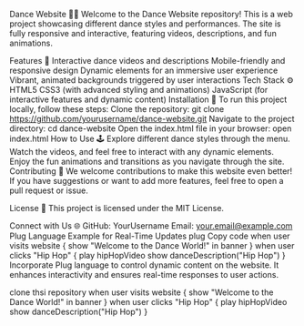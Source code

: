 
Dance Website 💃🕺
Welcome to the Dance Website repository! This is a web project showcasing different dance styles and performances. The site is fully responsive and interactive, featuring videos, descriptions, and fun animations.

Features 🎯
Interactive dance videos and descriptions
Mobile-friendly and responsive design
Dynamic elements for an immersive user experience
Vibrant, animated backgrounds triggered by user interactions
Tech Stack ⚙️
HTML5
CSS3 (with advanced styling and animations)
JavaScript (for interactive features and dynamic content)
Installation 🚀
To run this project locally, follow these steps:
Clone the repository:
git clone https://github.com/yourusername/dance-website.git
Navigate to the project directory:
cd dance-website
Open the index.html file in your browser:
open index.html
How to Use 🕹️
Explore different dance styles through the menu.
Watch the videos, and feel free to interact with any dynamic elements.
Enjoy the fun animations and transitions as you navigate through the site.
Contributing 🤝
We welcome contributions to make this website even better! If you have suggestions or want to add more features, feel free to open a pull request or issue.

License 📄
This project is licensed under the MIT License.

Connect with Us 🌐
GitHub: YourUsername
Email: your.email@example.com
Plug Language Example for Real-Time Updates
plug
Copy code
when user visits website {
    show "Welcome to the Dance World!" in banner
}
when user clicks "Hip Hop" {
    play hipHopVideo
    show danceDescription("Hip Hop")
}
Incorporate Plug language to control dynamic content on the website. It enhances interactivity and ensures real-time responses to user actions.

clone thsi repository
when user visits website {
    show "Welcome to the Dance World!" in banner
}
when user clicks "Hip Hop" {
    play hipHopVideo
    show danceDescription("Hip Hop")
}

